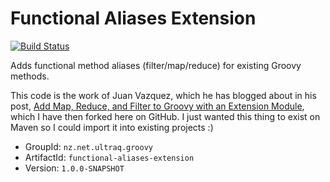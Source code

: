
Functional Aliases Extension
============================

[![Build Status](https://travis-ci.org/ultraq/functional-aliases-extension.svg?branch=master)](https://travis-ci.org/ultraq/functional-aliases-extension)

Adds functional method aliases (filter/map/reduce) for existing Groovy methods.

This code is the work of Juan Vazquez, which he has blogged about in his post,
[Add Map, Reduce, and Filter to Groovy with an Extension Module](http://javazquez.com/juan/2013/02/05/add-map-reduce-and-filter-to-groovy-with-groovy-extension-modules/),
which I have then forked here on GitHub.  I just wanted this thing to exist
on Maven so I could import it into existing projects :)

 - GroupId: `nz.net.ultraq.groovy`
 - ArtifactId: `functional-aliases-extension`
 - Version: `1.0.0-SNAPSHOT`
